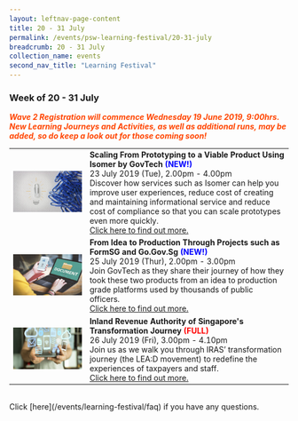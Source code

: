 ```yaml
---
layout: leftnav-page-content
title: 20 - 31 July
permalink: /events/psw-learning-festival/20-31-july
breadcrumb: 20 - 31 July
collection_name: events
second_nav_title: "Learning Festival"
---
```


<!-- 
---
layout: simple-page
title: learning festival
permalink: /learning-festival/20-31-july
breadcrumb: Learning Festival
---
-->
### Week of 20 - 31 July

<font color="orangered"><i><b>Wave 2 Registration will commence Wednesday 19 June 2019, 9:00hrs. New Learning Journeys and Activities, as well as additional runs, may be added, so do keep a look out for those coming soon!</b></i></font>

<table>
<tr>
    <td>
      <a href="/events/learning-journeys/event-details/LA_Isomer"> <img src="/images/Innovate1.jpg" /></a>
    </td>
    <td>
      <b>Scaling From Prototyping to a Viable Product Using Isomer by GovTech<font color="blue"> (NEW!)</font></b>
      <br>23 July 2019 (Tue), 2.00pm - 4.00pm
      <br>Discover how services such as Isomer can help you improve user experiences, reduce cost of creating and maintaining informational service and reduce cost of compliance so that you can scale prototypes even more quickly.
      <br><a href="/events/learning-journeys/event-details/LA_Isomer">Click here to find out more.</a>
    </td>
  </tr>
<tr>
    <td>
      <a href="/events/learning-journeys/event-details/LA_FromIdeaToProductionThroughProjects"> <img src="/images/Digital2.jpg" /></a>
    </td>
    <td>
      <b>From Idea to Production Through Projects such as FormSG and Go.Gov.Sg<font color="blue"> (NEW!) </font></b>
      <br>25 July 2019 (Thur), 2.00pm - 3.00pm
      <br> Join GovTech as they share their journey of how they took these two products from an idea to production grade platforms used by thousands of public officers.
      <br><a href="/events/learning-journeys/event-details/LA_FromIdeaToProductionThroughProjects">Click here to find out more.</a>
    </td>
  </tr> 
    <tr>
    <td>
      <a href="/events/learning-journeys/event-details/LA_IRASTransformation"> <img src="/images/Digital1.jpeg" /></a>
    </td>
    <td>
      <b>Inland Revenue Authority of Singapore's Transformation Journey<font color="red"> (FULL) </font></b>
      <br>26 July 2019 (Fri), 3.00pm - 4.10pm
      <br>Join us as we walk you through IRAS’ transformation journey (the LEA:D movement) to redefine the experiences of taxpayers and staff. 
      <br><a href="/events/learning-journeys/event-details/LA_IRASTransformation">Click here to find out more.</a>
    </td>
  </tr>
</table>
<br> Click [here](/events/learning-festival/faq) if you have any questions. 
